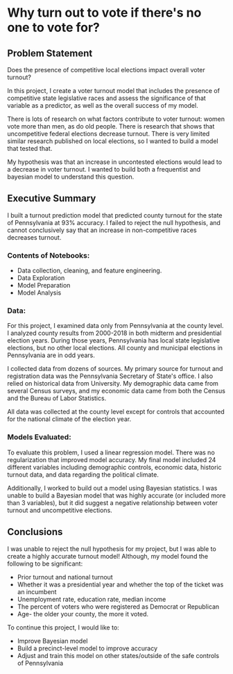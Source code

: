 # Why turn out to vote if there's no one to vote for?

## Problem Statement

Does the presence of competitive local elections impact overall voter turnout?  

In this project, I create a voter turnout model that includes the presence of competitive state legislative races and assess the significance of that variable as a predictor, as well as the overall success of my model.  

There is lots of research on what factors contribute to voter turnout: women vote more than men, as do old people. There is research that shows that uncompetitive federal elections decrease turnout. There is very limited similar research published on local elections, so I wanted to build a model that tested that.

My hypothesis was that an increase in uncontested elections would lead to a decrease in voter turnout. I wanted to build both a frequentist and bayesian model to understand this question.  


## Executive Summary

I built a turnout prediction model that predicted county turnout for the state of Pennsylvania at 93% accuracy. I failed to reject the null hypothesis, and cannot conclusively say that an increase in non-competitive races decreases turnout.

### Contents of Notebooks:
- Data collection, cleaning, and feature engineering.
- Data Exploration
- Model Preparation
- Model Analysis

### Data:

For this project, I examined data only from Pennsylvania at the county level. I analyzed county results from 2000-2018 in both midterm and presidential election years. During those years, Pennsylvania has local state legislative elections, but no other local elections. All county and municipal elections in Pennsylvania are in odd years.

I collected data from dozens of sources. My primary source for turnout and registration data was the Pennsylvania Secretary of State's office. I also relied on historical data from University. My demographic data came from several Census surveys, and my economic data came from both the Census and the Bureau of Labor Statistics.

All data was collected at the county level except for controls that accounted for the national climate of the election year.


### Models Evaluated:

To evaluate this problem, I used a linear regression model. There was no regularization that improved model accuracy. My final model included 24 different variables including demographic controls, economic data, historic turnout data, and data regarding the political climate.

Additionally, I worked to build out a model using Bayesian statistics. I was unable to build a Bayesian model that was highly accurate (or included more than 3 variables), but it did suggest a negative relationship between voter turnout and uncompetitive elections.

## Conclusions

I was unable to reject the null hypothesis for my project, but I was able to create a highly accurate turnout model! Although, my model found the following to be significant:
- Prior turnout and national turnout
- Whether it was a presidential year and whether the top of the ticket was an incumbent
- Unemployment rate, education rate, median income
- The percent of voters who were registered as Democrat or Republican
- Age- the older your county, the more it voted.

To continue this project, I would like to:
- Improve Bayesian model
- Build a precinct-level model to improve accuracy
- Adjust and train this model on other states/outside of the safe controls of Pennsylvania






